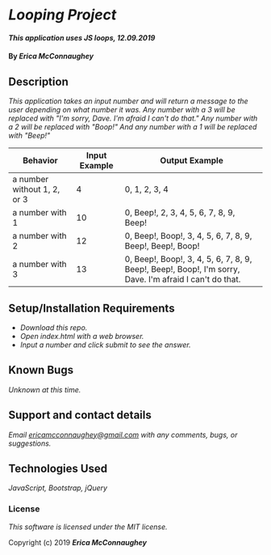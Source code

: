 # _Looping Project_

#### _This application uses JS loops, 12.09.2019_

#### By _**Erica McConnaughey**_

## Description

_This application takes an input number and will return a message to the user depending on what number it was. Any number with a 3 will be replaced with "I'm sorry, Dave. I'm afraid I can't do that." Any number with a 2 will be replaced with "Boop!" And any number with a 1 will be replaced with "Beep!"_

| Behavior  |  Input Example | Output Example  |
|---|---|---|
| a number without 1, 2, or 3  | 4  | 0, 1, 2, 3, 4  |
| a number with 1 | 10 | 0, Beep!, 2, 3, 4, 5, 6, 7, 8, 9, Beep!  |
| a number with 2  | 12  | 0, Beep!, Boop!, 3, 4, 5, 6, 7, 8, 9, Beep!, Beep!, Boop!  |
| a number with 3  | 13  | 0, Beep!, Boop!, 3, 4, 5, 6, 7, 8, 9, Beep!, Beep!, Boop!, I'm sorry, Dave. I'm afraid I can't do that.  |

## Setup/Installation Requirements

* _Download this repo._
* _Open index.html with a web browser._
* _Input a number and click submit to see the answer._

## Known Bugs

_Unknown at this time._

## Support and contact details

_Email ericamcconnaughey@gmail.com with any comments, bugs, or suggestions._

## Technologies Used

_JavaScript, Bootstrap, jQuery_

### License

*This software is licensed under the MIT license.*

Copyright (c) 2019 **_Erica McConnaughey_**